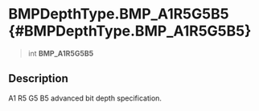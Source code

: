 BMPDepthType.BMP\_A1R5G5B5 {#BMPDepthType.BMP_A1R5G5B5}
==========================

> int **BMP\_A1R5G5B5**

Description
-----------

A1 R5 G5 B5 advanced bit depth specification.
